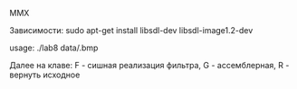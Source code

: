 MMX

Зависимости: sudo apt-get install libsdl-dev libsdl-image1.2-dev

usage: ./lab8 data/<filename>.bmp

Далее на клаве: F - сишная реализация фильтра, G - ассемблерная, R - вернуть исходное
